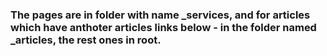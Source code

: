 ### The pages  are in folder with name _services, and for articles which have anthoter articles links below - in the folder named _articles, the rest ones in root.
